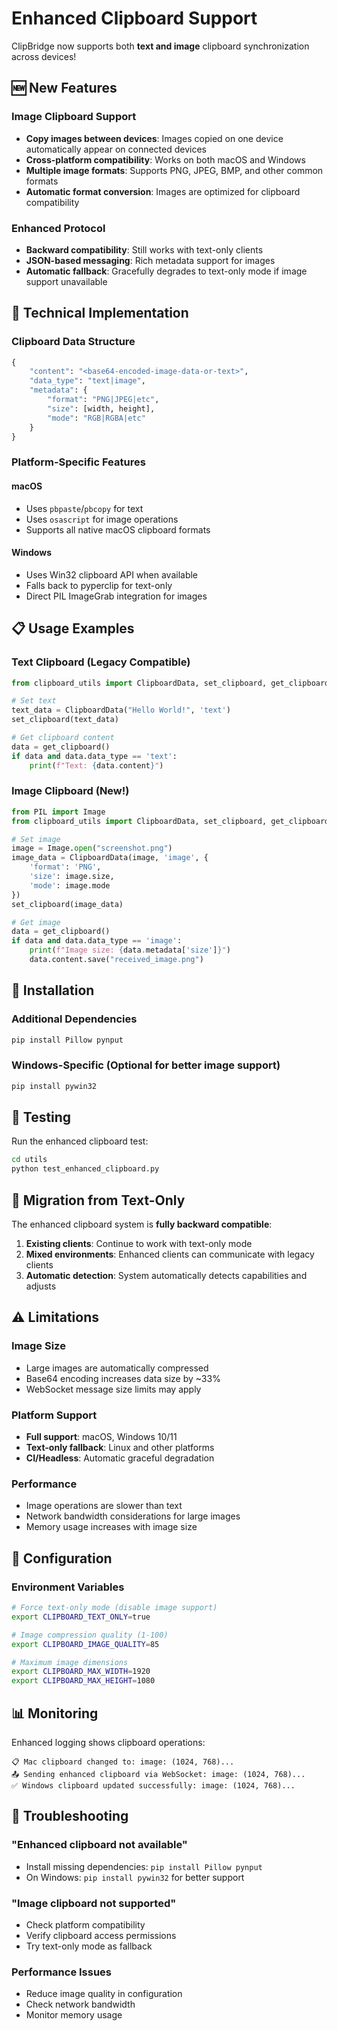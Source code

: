 # Enhanced Clipboard Support

ClipBridge now supports both **text and image** clipboard synchronization across devices!

## 🆕 New Features

### Image Clipboard Support
- **Copy images between devices**: Images copied on one device automatically appear on connected devices
- **Cross-platform compatibility**: Works on both macOS and Windows
- **Multiple image formats**: Supports PNG, JPEG, BMP, and other common formats
- **Automatic format conversion**: Images are optimized for clipboard compatibility

### Enhanced Protocol
- **Backward compatibility**: Still works with text-only clients
- **JSON-based messaging**: Rich metadata support for images
- **Automatic fallback**: Gracefully degrades to text-only mode if image support unavailable

## 🔧 Technical Implementation

### Clipboard Data Structure
```python
{
    "content": "<base64-encoded-image-data-or-text>",
    "data_type": "text|image",
    "metadata": {
        "format": "PNG|JPEG|etc",
        "size": [width, height],
        "mode": "RGB|RGBA|etc"
    }
}
```

### Platform-Specific Features

#### macOS
- Uses `pbpaste`/`pbcopy` for text
- Uses `osascript` for image operations
- Supports all native macOS clipboard formats

#### Windows
- Uses Win32 clipboard API when available
- Falls back to pyperclip for text-only
- Direct PIL ImageGrab integration for images

## 📋 Usage Examples

### Text Clipboard (Legacy Compatible)
```python
from clipboard_utils import ClipboardData, set_clipboard, get_clipboard

# Set text
text_data = ClipboardData("Hello World!", 'text')
set_clipboard(text_data)

# Get clipboard content
data = get_clipboard()
if data and data.data_type == 'text':
    print(f"Text: {data.content}")
```

### Image Clipboard (New!)
```python
from PIL import Image
from clipboard_utils import ClipboardData, set_clipboard, get_clipboard

# Set image
image = Image.open("screenshot.png")
image_data = ClipboardData(image, 'image', {
    'format': 'PNG',
    'size': image.size,
    'mode': image.mode
})
set_clipboard(image_data)

# Get image
data = get_clipboard()
if data and data.data_type == 'image':
    print(f"Image size: {data.metadata['size']}")
    data.content.save("received_image.png")
```

## 🚀 Installation

### Additional Dependencies
```bash
pip install Pillow pynput
```

### Windows-Specific (Optional for better image support)
```bash
pip install pywin32
```

## 🧪 Testing

Run the enhanced clipboard test:
```bash
cd utils
python test_enhanced_clipboard.py
```

## 🔄 Migration from Text-Only

The enhanced clipboard system is **fully backward compatible**:

1. **Existing clients**: Continue to work with text-only mode
2. **Mixed environments**: Enhanced clients can communicate with legacy clients
3. **Automatic detection**: System automatically detects capabilities and adjusts

## ⚠️ Limitations

### Image Size
- Large images are automatically compressed
- Base64 encoding increases data size by ~33%
- WebSocket message size limits may apply

### Platform Support
- **Full support**: macOS, Windows 10/11
- **Text-only fallback**: Linux and other platforms
- **CI/Headless**: Automatic graceful degradation

### Performance
- Image operations are slower than text
- Network bandwidth considerations for large images
- Memory usage increases with image size

## 🔧 Configuration

### Environment Variables
```bash
# Force text-only mode (disable image support)
export CLIPBOARD_TEXT_ONLY=true

# Image compression quality (1-100)
export CLIPBOARD_IMAGE_QUALITY=85

# Maximum image dimensions
export CLIPBOARD_MAX_WIDTH=1920
export CLIPBOARD_MAX_HEIGHT=1080
```

## 📊 Monitoring

Enhanced logging shows clipboard operations:
```
📋 Mac clipboard changed to: image: (1024, 768)...
📤 Sending enhanced clipboard via WebSocket: image: (1024, 768)...
✅ Windows clipboard updated successfully: image: (1024, 768)...
```

## 🐛 Troubleshooting

### "Enhanced clipboard not available"
- Install missing dependencies: `pip install Pillow pynput`
- On Windows: `pip install pywin32` for better support

### "Image clipboard not supported"
- Check platform compatibility
- Verify clipboard access permissions
- Try text-only mode as fallback

### Performance Issues
- Reduce image quality in configuration
- Check network bandwidth
- Monitor memory usage
